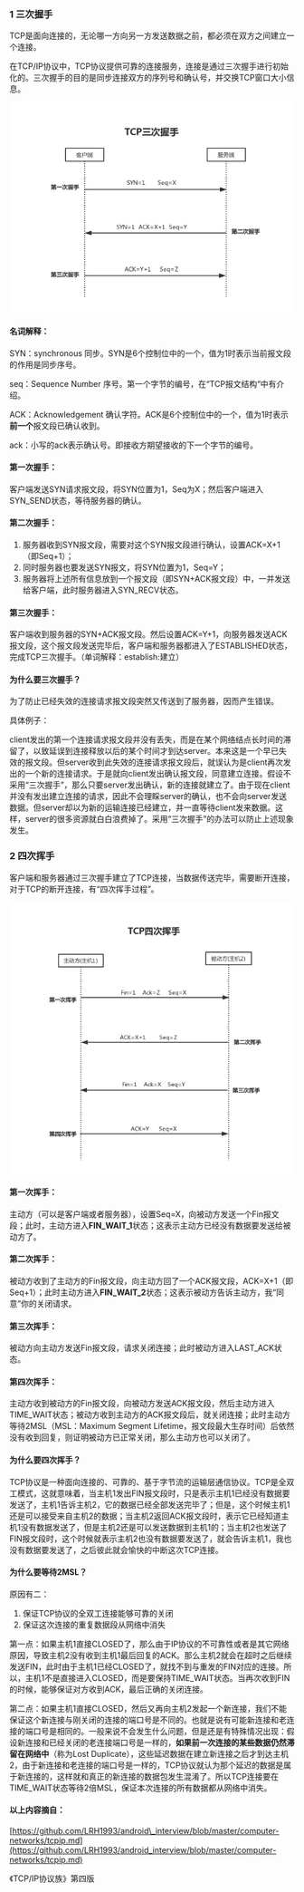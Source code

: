### 1 三次握手

TCP是面向连接的，无论哪一方向另一方发送数据之前，都必须在双方之间建立一个连接。

在TCP/IP协议中，TCP协议提供可靠的连接服务，连接是通过三次握手进行初始化的。三次握手的目的是同步连接双方的序列号和确认号，并交换TCP窗口大小信息。

![](/assets/0016.png)

#### 名词解释：

SYN：synchronous  同步。SYN是6个控制位中的一个，值为1时表示当前报文段的作用是同步序号。

seq：Sequence Number 序号。第一个字节的编号，在“TCP报文结构“中有介绍。

ACK：Acknowledgement 确认字符。ACK是6个控制位中的一个，值为1时表示**前一个**报文段已确认收到。

ack：小写的ack表示确认号。即接收方期望接收的下一个字节的编号。

#### 第一次握手：

客户端发送SYN请求报文段，将SYN位置为1，Seq为X；然后客户端进入SYN\_SEND状态，等待服务器的确认。

#### 第二次握手：

1. 服务器收到SYN报文段，需要对这个SYN报文段进行确认，设置ACK=X+1（即Seq+1）；
2. 同时服务器也要发送SYN报文，将SYN位置为1，Seq=Y；
3. 服务器将上述所有信息放到一个报文段（即SYN+ACK报文段）中，一并发送给客户端，此时服务器进入SYN\_RECV状态。

#### 第三次握手：

客户端收到服务器的SYN+ACK报文段。然后设置ACK=Y+1，向服务器发送ACK报文段，这个报文段发送完毕后，客户端和服务器都进入了ESTABLISHED状态，完成TCP三次握手。（单词解释：establish:建立）

#### 为什么要三次握手？

为了防止已经失效的连接请求报文段突然又传送到了服务器，因而产生错误。

具体例子：

client发出的第一个连接请求报文段并没有丢失，而是在某个网络结点长时间的滞留了，以致延误到连接释放以后的某个时间才到达server。本来这是一个早已失效的报文段。但server收到此失效的连接请求报文段后，就误认为是client再次发出的一个新的连接请求。于是就向client发出确认报文段，同意建立连接。假设不采用“三次握手”，那么只要server发出确认，新的连接就建立了。由于现在client并没有发出建立连接的请求，因此不会理睬server的确认，也不会向server发送数据。但server却以为新的运输连接已经建立，并一直等待client发来数据。这样，server的很多资源就白白浪费掉了。采用“三次握手”的办法可以防止上述现象发生。

### 2 四次挥手

客户端和服务器通过三次握手建立了TCP连接，当数据传送完毕，需要断开连接，对于TCP的断开连接，有“四次挥手过程”。

![](/assets/0018.png)

#### 第一次挥手：

主动方（可以是客户端或者服务器），设置Seq=X，向被动方发送一个Fin报文段；此时，主动方进入**FIN\_WAIT\_1**状态；这表示主动方已经没有数据要发送给被动方了。

#### 第二次挥手：

被动方收到了主动方的Fin报文段，向主动方回了一个ACK报文段，ACK=X+1（即Seq+1）；此时主动方进入**FIN\_WAIT\_2**状态；这表示被动方告诉主动方，我“同意”你的关闭请求。

#### 第三次挥手：

被动方向主动方发送Fin报文段，请求关闭连接；此时被动方进入LAST\_ACK状态。

#### 第四次挥手：

主动方收到被动方的Fin报文段，向被动方发送ACK报文段，然后主动方进入TIME\_WAIT状态；被动方收到主动方的ACK报文段后，就关闭连接；此时主动方等待2MSL（MSL：Maximum Segment Lifetime，报文段最大生存时间）后依然没有收到回复，则证明被动方已正常关闭，那么主动方也可以关闭了。

#### 为什么要四次挥手？

TCP协议是一种面向连接的、可靠的、基于字节流的运输层通信协议。TCP是全双工模式，这就意味着，当主机1发出FIN报文段时，只是表示主机1已经没有数据要发送了，主机1告诉主机2，它的数据已经全部发送完毕了；但是，这个时候主机1还是可以接受来自主机2的数据；当主机2返回ACK报文段时，表示它已经知道主机1没有数据发送了，但是主机2还是可以发送数据到主机1的；当主机2也发送了FIN报文段时，这个时候就表示主机2也没有数据要发送了，就会告诉主机1，我也没有数据要发送了，之后彼此就会愉快的中断这次TCP连接。

#### 为什么要等待2MSL？

原因有二：

1. 保证TCP协议的全双工连接能够可靠的关闭
2. 保证这次连接的重复数据段从网络中消失

第一点：如果主机1直接CLOSED了，那么由于IP协议的不可靠性或者是其它网络原因，导致主机2没有收到主机1最后回复的ACK。那么主机2就会在超时之后继续发送FIN，此时由于主机1已经CLOSED了，就找不到与重发的FIN对应的连接。所以，主机1不是直接进入CLOSED，而是要保持TIME\_WAIT状态。当再次收到FIN的时候，能够保证对方收到ACK，最后正确的关闭连接。

第二点：如果主机1直接CLOSED，然后又再向主机2发起一个新连接，我们不能保证这个新连接与刚关闭的连接的端口号是不同的。也就是说有可能新连接和老连接的端口号是相同的。一般来说不会发生什么问题，但是还是有特殊情况出现：假设新连接和已经关闭的老连接端口号是一样的，**如果前一次连接的某些数据仍然滞留在网络中**（称为Lost Duplicate），这些延迟数据在建立新连接之后才到达主机2，由于新连接和老连接的端口号是一样的，TCP协议就认为那个延迟的数据是属于新连接的，这样就和真正的新连接的数据包发生混淆了。所以TCP连接要在TIME\_WAIT状态等待2倍MSL，保证本次连接的所有数据都从网络中消失。

#### 以上内容摘自：

[https://github.com/LRH1993/android\_interview/blob/master/computer-networks/tcpip.md](https://github.com/LRH1993/android_interview/blob/master/computer-networks/tcpip.md)

《TCP/IP协议族》第四版

